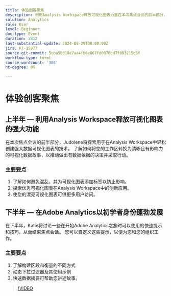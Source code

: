 ```yaml
---
title: 体验创客聚焦
description: 利用Analysis Workspace释放可视化图表力量在本次焦点会议的前半部分，Judolene将探索用于在Analysis Workspace中轻松创建强大数据可视化图表的技术。 了解如何将您的工作区转换为清晰且有影响力的可视化数据故事，以推动做出有数据依据的决策并采取行动。  1.了解如何避免混乱，并为可视化图表添加标签以备影响。 2.探索在Analysis Workspace中实现优秀可视化图表的创新应用。 3.使您的漂亮可视化图表可供更多用户访问。 作为初学者凯蒂在Adobe Analytics中蓬勃发展，将讨论一些在开始Adobe Analytics历程时可以使用的快速提示和技巧，从而结束焦点讲座。 您可以自定义这些提示，以便为您和您的组织工作。 1.了解构建区段和衡量标准的不同方式2. 动态下拉过滤器及用法示例3. 快速数据摘要可帮助您讲述故事。
solution: Analytics
role: User
level: Beginner
doc-type: Event
duration: 2812
last-substantial-update: 2024-08-29T00:00:00Z
jira: KT-15977
source-git-commit: 5cba50018e7aa4fb0e867fd0070bd7f003215d5f
workflow-type: tm+mt
source-wordcount: '308'
ht-degree: 0%

---
```



# 体验创客聚焦

## 上半年 — 利用Analysis Workspace释放可视化图表的强大功能

在本次焦点会议的前半部分，Judolene将探索用于在Analysis Workspace中轻松创建强大数据可视化图表的技术。 了解如何将您的工作区转换为清晰且有影响力的可视化数据故事，以推动做出有数据依据的决策并采取行动。

### 主要要点

1. 了解如何避免混乱，并为可视化图表添加标签以防止影响。
2. 探索优秀可视化图表在Analysis Workspace中的创新应用。
3. 使您的漂亮可视化图表可供更多用户访问。

## 下半年 — 在Adobe Analytics以初学者身份蓬勃发展

在下半年，Katie将讨论一些在开始Adobe Analytics之旅时可以使用的快速提示和技巧，从而结束焦点会话。 您可以自定义这些提示，以便为您和您的组织工作。

### 主要要点

1. 了解构建区段和衡量的不同方式
2. 动态下拉过滤器及其使用示例
3. 快速数据摘要可帮助您讲述故事。

>[!VIDEO](https://video.tv.adobe.com/v/3432749/?learn=on)
